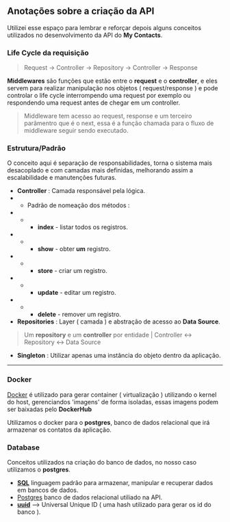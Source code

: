 ## Anotações sobre a criação da API

Utilizei esse espaço para lembrar e reforçar depois alguns conceitos utilizados no desenvolvimento da API do **My Contacts**.

### Life Cycle da requisição

> Request -> Controller -> Repository -> Controller -> Response

**Middlewares** são funções que estão entre o **request** e o **controller**, e eles servem para realizar manipulação nos objetos ( request/response ) e pode controlar o life cycle interrompendo uma request por exemplo ou respondendo uma request antes de chegar em um controller.

> Middleware tem acesso ao request, response e um terceiro parâmentro que é o next, essa é a função chamada para o fluxo de middleware seguir sendo executado.

### Estrutura/Padrão
O conceito aqui é separação de responsabilidades, torna o sistema mais desacoplado e com camadas mais definidas, melhorando assim a escalabilidade e manutenções futuras.

- **Controller** : Camada responsável pela lógica.
- - Padrão de nomeação dos métodos :
- - - **index** - listar todos os registros.
- - - **show** - obter **um** registro.
- - - **store** - criar um registro.
- - - **update** - editar um registro.
- - - **delete** - remover um registro.
- **Repositories** : Layer ( camada ) e abstração de acesso ao **Data Source**.

> Um **repository** e um **controller** por entidade | Controller <-> Repository <-> Data Source

- **Singleton** : Utilizar apenas uma instância do objeto dentro da aplicação.

---

### Docker

[Docker](https://www.docker.com/) é utilizado para gerar container ( virtualização ) utilizando o kernel do host, gerenciandos 'imagens' de forma isoladas, essas imagens podem ser baixadas pelo **DockerHub**

Utilizamos o docker para o **postgres**, banco de dados relacional que irá armazenar os contatos da aplicação.

### Database

Conceitos utilizados na criação do banco de dados, no nosso caso utilizamos o **postgres**.

- [**SQL**](w3schools.com/sql/) linguagem padrão para armazenar, manipular e recuperar dados em bancos de dados.
- [Postgres](https://www.postgresql.org/) banco de dados relacional utiliado na API.
- [**uuid**](https://pt.wikipedia.org/wiki/Identificador_%C3%BAnico_universal) --> Universal Unique ID ( uma hash utilizado para gerar os id do banco ).
